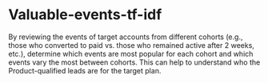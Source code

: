 # Valuable-events-tf-idf
By reviewing the events of target accounts from different cohorts (e.g., those who converted to paid vs. those who remained active after 2 weeks, etc.), determine which events are most popular for each cohort and which events vary the most between cohorts. This can help to understand who the Product-qualified leads are for the target plan.

